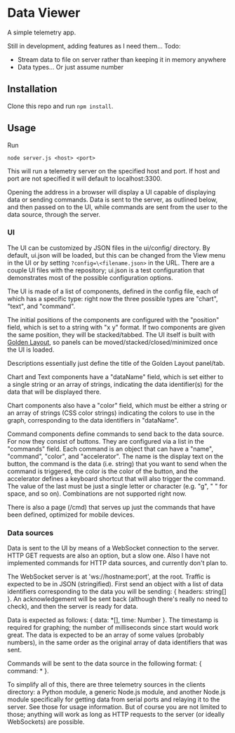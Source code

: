 # Data Viewer

A simple telemetry app.

Still in development, adding features as I need them...
Todo:
 - Stream data to file on server rather than keeping it in memory anywhere
 - Data types... Or just assume number

## Installation

Clone this repo and run `npm install`.

## Usage

Run
```
node server.js <host> <port>
```
This will run a telemetry server on the specified host and port. If host and port are not specified it will default to localhost:3300.

Opening the address in a browser will display a UI capable of displaying data or sending commands. Data is sent to the server, as outlined below, and then passed on to the UI, while commands are sent from the user to the data source, through the server.

### UI
The UI can be customized by JSON files in the ui/config/ directory. By default, ui.json will be loaded, but this can be changed from the View menu in the UI or by setting `?config=\<filename.json>` in the URL. There are a couple UI files with the repository; ui.json is a test configuration that demonstrates most of the possible configuration options.

The UI is made of a list of components, defined in the config file, each of which has a specific type: right now the three possible types are "chart", "text", and "command".

The initial positions of the components are configured with the "position" field, which is set to a string with "x y" format. If two components are given the same position, they will be stacked/tabbed. The UI itself is built with [Golden Layout](https://golden-layout.com), so panels can be moved/stacked/closed/minimized once the UI is loaded.

Descriptions essentially just define the title of the Golden Layout panel/tab.

Chart and Text components have a "dataName" field, which is set either to a single string or an array of strings, indicating the data identifier(s) for the data that will be displayed there.

Chart components also have a "color" field, which must be either a string or an array of strings (CSS color strings) indicating the colors to use in the graph, corresponding to the data identifiers in "dataName".

Command components define commands to send back to the data source. For now they consist of buttons. They are configured via a list in the "commands" field. Each command is an object that can have a "name", "command", "color", and "accelerator". The name is the display text on the button, the command is the data (i.e. string) that you want to send when the command is triggered, the color is the color of the button, and the accelerator defines a keyboard shortcut that will also trigger the command. The value of the last must be just a single letter or character (e.g. "g", " " for space, and so on). Combinations are not supported right now.

There is also a page (/cmd) that serves up just the commands that have been defined, optimized for mobile devices.

### Data sources

Data is sent to the UI by means of a WebSocket connection to the server. HTTP GET requests are also an option, but a slow one. Also I have not implemented commands for HTTP data sources, and currently don't plan to.

The WebSocket server is at 'ws://hostname:port', at the root. Traffic is expected to be in JSON (stringified). First send an object with a list of data identifiers corresponding to the data you will be sending: { headers: string[] }. An acknowledgement will be sent back (although there's really no need to check), and then the server is ready for data.

Data is expected as follows: { data: *[], time: Number }. The timestamp is required for graphing; the number of milliseconds since start would work great. The data is expected to be an array of some values (probably numbers), in the same order as the original array of data identifiers that was sent.

Commands will be sent to the data source in the following format: { command: * }.

To simplify all of this, there are three telemetry sources in the clients directory: a Python module, a generic Node.js module, and another Node.js module specifically for getting data from serial ports and relaying it to the server. See those for usage information. But of course you are not limited to those; anything will work as long as HTTP requests to the server (or ideally WebSockets) are possible.
